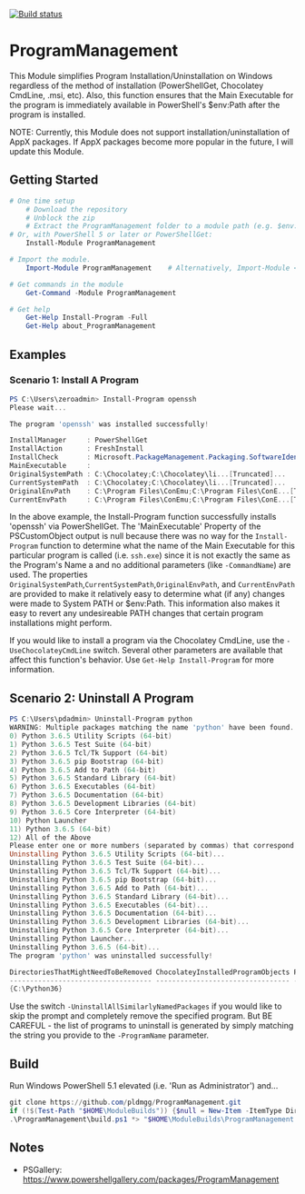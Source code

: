 [![Build status](https://ci.appveyor.com/api/projects/status/github/pldmgg/programmanagement?branch=master&svg=true)](https://ci.appveyor.com/project/pldmgg/programmanagement/branch/master)


# ProgramManagement
This Module simplifies Program Installation/Uninstallation on Windows regardless of the method of installation (PowerShellGet, Chocolatey CmdLine, .msi, etc). Also, this function ensures that the Main Executable for the program is immediately available in PowerShell's $env:Path after the program is installed.

NOTE: Currently, this Module does not support installation/uninstallation of AppX packages. If AppX packages become more popular in the future, I will update this Module.

## Getting Started

```powershell
# One time setup
    # Download the repository
    # Unblock the zip
    # Extract the ProgramManagement folder to a module path (e.g. $env:USERPROFILE\Documents\WindowsPowerShell\Modules\)
# Or, with PowerShell 5 or later or PowerShellGet:
    Install-Module ProgramManagement

# Import the module.
    Import-Module ProgramManagement    # Alternatively, Import-Module <PathToModuleFolder>

# Get commands in the module
    Get-Command -Module ProgramManagement

# Get help
    Get-Help Install-Program -Full
    Get-Help about_ProgramManagement
```

## Examples

### Scenario 1: Install A Program

```powershell
PS C:\Users\zeroadmin> Install-Program openssh
Please wait...

The program 'openssh' was installed successfully!

InstallManager     : PowerShellGet
InstallAction      : FreshInstall
InstallCheck       : Microsoft.PackageManagement.Packaging.SoftwareIdentity
MainExecutable     :
OriginalSystemPath : C:\Chocolatey;C:\Chocolatey\li...[Truncated]...
CurrentSystemPath  : C:\Chocolatey;C:\Chocolatey\li...[Truncated]...
OriginalEnvPath    : C:\Program Files\ConEmu;C:\Program Files\ConE...[Truncated]...
CurrentEnvPath     : C:\Program Files\ConEmu;C:\Program Files\ConE...[Truncated]...

```

In the above example, the Install-Program function successfully installs 'openssh' via PowerShellGet. The 'MainExecutable' Property of the PSCustomObject output is null because there was no way for the `Install-Program` function to determine what the name of the Main Executable for this particular program is called (i.e. `ssh.exe`) since it is not exactly the same as the Program's Name a and no additional parameters (like `-CommandName`) are used. The properties `OriginalSystemPath`,`CurrentSystemPath`,`OriginalEnvPath`, and `CurrentEnvPath` are provided to make it relatively easy to determine what (if any) changes were made to System PATH or $env:Path. This information also makes it easy to revert any undesireable PATH changes that certain program installations might perform.

If you would like to install a program via the Chocolatey CmdLine, use the `-UseChocolateyCmdLine` switch. Several other parameters are available that affect this function's behavior. Use `Get-Help Install-Program` for more information.

## Scenario 2: Uninstall A Program

```powershell
PS C:\Users\pdadmin> Uninstall-Program python
WARNING: Multiple packages matching the name 'python' have been found.
0) Python 3.6.5 Utility Scripts (64-bit)
1) Python 3.6.5 Test Suite (64-bit)
2) Python 3.6.5 Tcl/Tk Support (64-bit)
3) Python 3.6.5 pip Bootstrap (64-bit)
4) Python 3.6.5 Add to Path (64-bit)
5) Python 3.6.5 Standard Library (64-bit)
6) Python 3.6.5 Executables (64-bit)
7) Python 3.6.5 Documentation (64-bit)
8) Python 3.6.5 Development Libraries (64-bit)
9) Python 3.6.5 Core Interpreter (64-bit)
10) Python Launcher
11) Python 3.6.5 (64-bit)
12) All of the Above
Please enter one or more numbers (separated by commas) that correspond to the program(s) you would like to uninstall.: 12
Uninstalling Python 3.6.5 Utility Scripts (64-bit)...
Uninstalling Python 3.6.5 Test Suite (64-bit)...
Uninstalling Python 3.6.5 Tcl/Tk Support (64-bit)...
Uninstalling Python 3.6.5 pip Bootstrap (64-bit)...
Uninstalling Python 3.6.5 Add to Path (64-bit)...
Uninstalling Python 3.6.5 Standard Library (64-bit)...
Uninstalling Python 3.6.5 Executables (64-bit)...
Uninstalling Python 3.6.5 Documentation (64-bit)...
Uninstalling Python 3.6.5 Development Libraries (64-bit)...
Uninstalling Python 3.6.5 Core Interpreter (64-bit)...
Uninstalling Python Launcher...
Uninstalling Python 3.6.5 (64-bit)...
The program 'python' was uninstalled successfully!

DirectoriesThatMightNeedToBeRemoved ChocolateyInstalledProgramObjects PSGetInstalledPackageObjects RegistryProperties
----------------------------------- --------------------------------- ---------------------------- ------------------
{C:\Python36}
```

Use the switch `-UninstallAllSimilarlyNamedPackages` if you would like to skip the prompt and completely remove the specified program. But BE CAREFUL - the list of programs to uninstall is generated by simply matching the string you provide to the `-ProgramName` parameter.

## Build

Run Windows PowerShell 5.1 elevated (i.e. 'Run as Administrator') and...

```powershell
git clone https://github.com/pldmgg/ProgramManagement.git
if (!$(Test-Path "$HOME\ModuleBuilds")) {$null = New-Item -ItemType Directory "$HOME\ModuleBuilds"}
.\ProgramManagement\build.ps1 *> "$HOME\ModuleBuilds\ProgramManagement.log"

```

## Notes

* PSGallery: https://www.powershellgallery.com/packages/ProgramManagement
